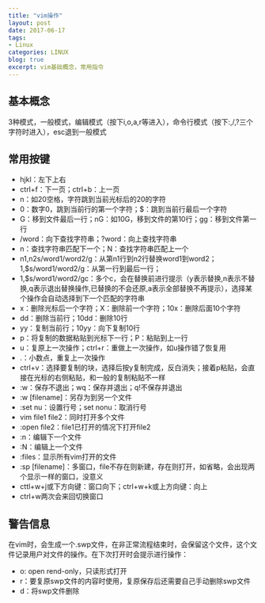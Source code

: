 ```yaml
---
title: "vim操作"
layout: post
date: 2017-06-17
tags:
- Linux
categories: LINUX
blog: true
excerpt: vim基础概念，常用指令
---
```


## 基本概念

3种模式，一般模式，编辑模式（按下i,o,a,r等进入），命令行模式（按下:,/,?三个字符时进入），esc退到一般模式

## 常用按键

- hjkl：左下上右
- ctrl+f：下一页；ctrl+b：上一页
- n<space>：如20空格，字符跳到当前光标后的20的字符
- 0：数字0，跳到当前行的第一个字符；$：跳到当前行最后一个字符
- G：移到文件最后一行；nG：如10G，移到文件的第10行；gg：移到文件第一行
- /word：向下查找字符串；?word：向上查找字符串
- n：查找字符串匹配下一个；N：查找字符串匹配上一个
- n1,n2s/word1/word2/g：从第n1行到n2行替换word1到word2；1,$s/word1/word2/g：从第一行到最后一行；
- 1,$s/word1/word2/gc：多个c，会在替换前进行提示（y表示替换,n表示不替换,q表示退出替换操作,已替换的不会还原,a表示全部替换不再提示），选择某个操作会自动选择到下一个匹配的字符串
- x：删除光标后一个字符；X：删除前一个字符；10x：删除后面10个字符
- dd：删除当前行；10dd：删除10行
- yy：复制当前行；10yy：向下复制10行
- p：将复制的数据粘贴到光标下一行；P：粘贴到上一行
- u：复原上一次操作；ctrl+r：重做上一次操作，如u操作错了恢复用
- .：小数点，重复上一次操作
- ctrl+v：选择要复制的块，选择后按y复制完成，反白消失；接着p粘贴，会直接在光标的右侧粘贴，和一般的复制粘贴不一样                                                                     
- :w：保存不退出；wq：保存并退出；q!不保存并退出
- :w [filename]：另存为到另一个文件
- :set nu：设置行号；set nonu：取消行号
- vim file1 file2：同时打开多个文件
- :open file2：file1已打开的情况下打开file2
- :n：编辑下一个文件
- :N：编辑上一个文件
- :files：显示所有vim打开的文件
- :sp [filename]：多窗口，file不存在则新建，存在则打开，如省略，会出现两个显示一样的窗口，没意义
- cttl+w+j或下方向键：窗口向下；ctrl+w+k或上方向键：向上
- ctrl+w两次会来回切换窗口


## 警告信息

在vim时，会生成一个.swp文件，在非正常流程结束时，会保留这个文件，这个文件记录用户对文件的操作。在下次打开时会提示进行操作：

- o: open rend-only，只读形式打开
- r：要复原swp文件的内容时使用，复原保存后还需要自己手动删除swp文件
- d：将swp文件删除
